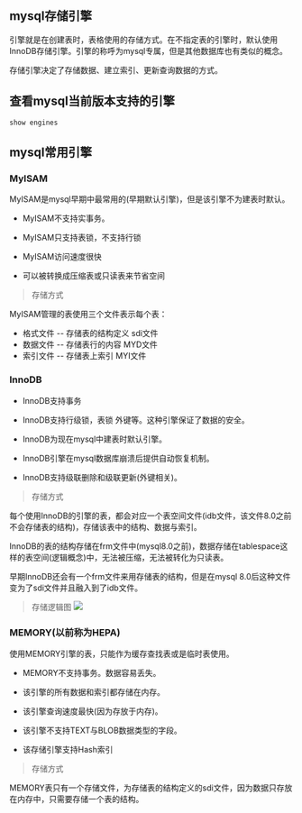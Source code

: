 ## mysql存储引擎
引擎就是在创建表时，表格使用的存储方式。在不指定表的引擎时，默认使用InnoDB存储引擎。引擎的称呼为mysql专属，但是其他数据库也有类似的概念。

存储引擎决定了存储数据、建立索引、更新查询数据的方式。


## 查看mysql当前版本支持的引擎
    
    show engines
    
## mysql常用引擎

### MyISAM
MyISAM是mysql早期中最常用的(早期默认引擎)，但是该引擎不为建表时默认。

* MyISAM不支持实事务。

* MyISAM只支持表锁，不支持行锁

* MyISAM访问速度很快

* 可以被转换成压缩表或只读表来节省空间

> 存储方式

MyISAM管理的表使用三个文件表示每个表：  

* 格式文件 -- 存储表的结构定义  sdi文件
* 数据文件 -- 存储表行的内容  MYD文件
* 索引文件 -- 存储表上索引    MYI文件

### InnoDB

* InnoDB支持事务

* InnoDB支持行级锁，表锁 外键等。这种引擎保证了数据的安全。

* InnoDB为现在mysql中建表时默认引擎。

* InnoDB引擎在mysql数据库崩溃后提供自动恢复机制。

* InnoDB支持级联删除和级联更新(外键相关)。

> 存储方式

每个使用InnoDB的引擎的表，都会对应一个表空间文件(idb文件，该文件8.0之前不会存储表的结构)，存储该表中的结构、数据与索引。

InnoDB的表的结构存储在frm文件中(mysql8.0之前)，数据存储在tablespace这样的表空间(逻辑概念)中，无法被压缩，无法被转化为只读表。

早期InnoDB还会有一个frm文件来用存储表的结构，但是在mysql 8.0后这种文件变为了sdi文件并且融入到了idb文件。

> 存储逻辑图
![](https://note.youdao.com/yws/api/personal/file/WEBbf28ddcb9639809c30e851c10c4dd969?method=download&shareKey=61edb09138bc02fa45370d568c75ce6b)


### MEMORY(以前称为HEPA)

使用MEMORY引擎的表，只能作为缓存查找表或是临时表使用。

* MEMORY不支持事务。数据容易丢失。

* 该引擎的所有数据和索引都存储在内存。

* 该引擎查询速度最快(因为存放于内存)。

* 该引擎不支持TEXT与BLOB数据类型的字段。

* 该存储引擎支持Hash索引


> 存储方式

MEMORY表只有一个存储文件，为存储表的结构定义的sdi文件，因为数据只存放在内存中，只需要存储一个表的结构。